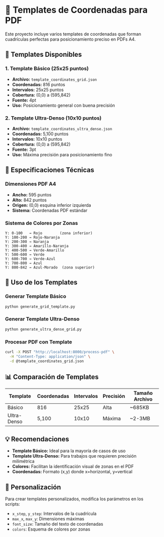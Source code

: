 # 📍 Templates de Coordenadas para PDF

Este proyecto incluye varios templates de coordenadas que forman cuadrículas perfectas para posicionamiento preciso en PDFs A4.

## 🎯 Templates Disponibles

### 1. Template Básico (25x25 puntos)
- **Archivo:** `template_coordinates_grid.json`
- **Coordenadas:** 816 puntos
- **Intervalos:** 25x25 puntos
- **Cobertura:** (0,0) a (595,842)
- **Fuente:** 4pt
- **Uso:** Posicionamiento general con buena precisión

### 2. Template Ultra-Denso (10x10 puntos)
- **Archivo:** `template_coordinates_ultra_dense.json`
- **Coordenadas:** 5,100 puntos
- **Intervalos:** 10x10 puntos
- **Cobertura:** (0,0) a (595,842)
- **Fuente:** 3pt
- **Uso:** Máxima precisión para posicionamiento fino

## 📐 Especificaciones Técnicas

### Dimensiones PDF A4
- **Ancho:** 595 puntos
- **Alto:** 842 puntos
- **Origen:** (0,0) esquina inferior izquierda
- **Sistema:** Coordenadas PDF estándar

### Sistema de Colores por Zonas
```
Y: 0-100   → Rojo        (zona inferior)
Y: 100-200 → Rojo-Naranja
Y: 200-300 → Naranja
Y: 300-400 → Amarillo-Naranja
Y: 400-500 → Verde-Amarillo
Y: 500-600 → Verde
Y: 600-700 → Verde-Azul
Y: 700-800 → Azul
Y: 800-842 → Azul-Morado  (zona superior)
```

## 🚀 Uso de los Templates

### Generar Template Básico
```bash
python generate_grid_template.py
```

### Generar Template Ultra-Denso
```bash
python generate_ultra_dense_grid.py
```

### Procesar PDF con Template
```bash
curl -X POST "http://localhost:8000/process-pdf" \
  -H "Content-Type: application/json" \
  -d @template_coordinates_grid.json
```

## 📊 Comparación de Templates

| Template | Coordenadas | Intervalos | Precisión | Tamaño Archivo |
|----------|-------------|------------|-----------|----------------|
| Básico   | 816         | 25x25      | Alta      | ~685KB         |
| Ultra-Denso | 5,100    | 10x10      | Máxima    | ~2-3MB         |

## 💡 Recomendaciones

- **Template Básico:** Ideal para la mayoría de casos de uso
- **Template Ultra-Denso:** Para trabajos que requieren precisión milimétrica
- **Colores:** Facilitan la identificación visual de zonas en el PDF
- **Coordenadas:** Formato (x,y) donde x=horizontal, y=vertical

## 🔧 Personalización

Para crear templates personalizados, modifica los parámetros en los scripts:
- `x_step`, `y_step`: Intervalos de la cuadrícula
- `max_x`, `max_y`: Dimensiones máximas
- `font_size`: Tamaño del texto de coordenadas
- `colors`: Esquema de colores por zonas 